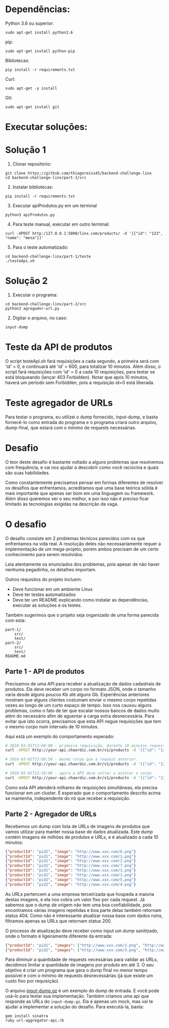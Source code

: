 # Dependências:

Python 3.6 ou superior:<br/>
```
sudo apt-get install python3.6
```
pip:<br/>
```
sudo apt-get install python-pip
```
Bibliotecas:<br/>
```
pip install -r requirements.txt
```
Curl:<br/>
```
sudo apt-get -y install 
```
Git:<br/>
```
sudo apt-get install git
```

# Executar soluções:
# Solução 1

1. Clonar repositório:<br/>
```
git clone https://github.com/thiagoreiss45/backend-challenge-linx 
cd backend-challenge-linx/part-1/src
```
2. Instalar bibliotecas:<br/>
```
pip install -r requirements.txt
```
3. Executar apiProdutos.py em um terminal<br/>
```
python3 apiProdutos.py
```
4. Para teste manual, executar em outro terminal: <br/>
```
curl -XPOST http:/127.0.0.1:5000/linx.com/products/ -d '[{"id": "123", "name": "mesa"}]'
```
5. Para o teste automatizado:<br/>
```
cd backend-challenge-linx/part-1/teste
./testeApi.sh
```
# Solução 2

1. Executar o programa:<br/>
```
cd backend-challenge-linx/part-2/src
python3 agregador-url.py
```

2. Digitar o arquivo, no caso:<br/>
```
input-dump
```

# Teste da API de produtos

O script testeApi.sh fará requisições a cada segundo, a primeira será com 'id' = 0, e continuará até 'id' = 600, para totalizar 10 minutos. Além disso, o script fará requisições com 'id' = 0 a cada 10 requisições, para testar se está bloqueando (lançar 403 Forbidden). Notar que após 10 minutos, haverá um período sem Forbidden, pois a requisição id=0 está liberada.

# Teste agregador de URLs

Para testar o programa, eu utilizei o dump fornecido, input-dump, e basta fornecê-lo como entrada do programa e o programa criará outro arquivo, dump-final, que estará com o mínimo de requests necessárias.

# Desafio

O teor deste desafio é bastante voltado a alguns problemas que resolvemos com frequência, e vai nos ajudar a descobrir como você raciocina e quais são suas habilidades.

Como constantemente precisamos pensar em formas diferentes de resolver os desafios que enfrentamos, acreditamos que uma base teórica sólida é mais importante que apenas ser bom em uma linguagem ou framework. Além disso queremos ver o seu melhor, e por isso não é preciso ficar limitado às tecnologias exigidas na descrição da vaga.

# O desafio

O desafio consiste em 2 problemas técnicos parecidos com os que enfrentamos na vida real.
A resolução deles não necessariamente requer a implementação de um mega-projeto, porém ambos precisam de um certo conhecimento para serem resolvidos.

Leia atentamente os enunciados dos problemas, pois apesar de não haver nenhuma pegadinha, os detalhes importam.

Outros requisitos do projeto incluem:
- Deve funcionar em um ambiente Linux
- Deve ter testes automatizados
- Deve ter um README explicando como instalar as dependências, executar as soluções e os testes.

Também sugerimos que o projeto seja organizado de uma forma parecida com esta:

```
part-1/
    src/
    test/
part-2/
    src/
    test/
README.md
```

## Parte 1 - API de produtos

Precisamos de uma API para receber a atualização de dados cadastrais de produtos. Ela deve receber um corpo no formato JSON, onde o tamanho varia desde alguns poucos Kb até alguns Gb.
Experiências anteriores mostram que alguns clientes costumam enviar o mesmo corpo repetidas vezes ao longo de um curto espaço de tempo.
Isso nos causou alguns problemas, como o fato de ter que escalar nossos bancos de dados muito além do necessário afim de aguentar a carga extra desnecessária.
Para evitar que isto ocorra, precisamos que esta API negue requisições que tem o mesmo corpo num intervalo de 10 minutos.

Aqui está um exemplo do comportamento esperado:
```bash
# 2018-03-01T13:00:00 - primeira requisição, durante 10 minutos requests com o mesmo corpo serão negadas
curl -XPOST http://your-api.chaordic.com.br/v1/products -d '[{"id": "123", "name": "mesa"}]' #=> 200 OK

# 2018-03-01T13:09:59 - mesmo corpo que a request anterior.
curl -XPOST http://your-api.chaordic.com.br/v1/products -d '[{"id": "123", "name": "mesa"}]' #=> 403 Forbidden

# 2018-03-01T13:10:00 - agora a API deve voltar a aceitar o corpo
curl -XPOST http://your-api.chaordic.com.br/v1/products -d '[{"id": "123", "name": "mesa"}]' #=> 200 OK
```
Como esta API atenderá milhares de requisições simultâneas, ela precisa funcionar em um cluster.
É esperado que o comportamento descrito acima se mantenha, independente do nó que receber a requisição.

## Parte 2 - Agregador de URLs

Recebemos um dump com lista de URLs de imagens de produtos que vamos utilizar para manter nossa base de dados atualizada.
Este dump contém imagens de milhões de produtos e URLs, e é atualizado a cada 10 minutos:

```json
{"productId": "pid2", "image": "http://www.xxx.com/6.png"}
{"productId": "pid1", "image": "http://www.xxx.com/1.png"}
{"productId": "pid1", "image": "http://www.xxx.com/2.png"}
{"productId": "pid1", "image": "http://www.xxx.com/7.png"}
{"productId": "pid1", "image": "http://www.xxx.com/3.png"}
{"productId": "pid1", "image": "http://www.xxx.com/1.png"}
{"productId": "pid2", "image": "http://www.xxx.com/5.png"}
{"productId": "pid2", "image": "http://www.xxx.com/4.png"}
```

As URLs pertencem a uma empresa terceirizada que hospeda a maioria destas imagens, e ela nos cobra um valor fixo por cada request.
Já sabemos que o dump de origem não tem uma boa confiabilidade, pois encontramos várias imagens repetidas e boa parte delas também retornam status 404.
Como não é interessante atualizar nossa base com dados ruins, filtramos apenas as URLs que retornam status 200.

O processo de atualização deve receber como input um dump sanitizado, onde o formato é ligeiramente diferente da entrada:

```json
{"productId": "pid1", "images": ["http://www.xxx.com/1.png", "http://www.xxx.com/2.png", "http://www.xxx.com/7.png"]}
{"productId": "pid2", "images": ["http://www.xxx.com/3.png", "http://www.xxx.com/5.png", "http://www.xxx.com/6.png"]}
```

Para diminuir a quantidade de requests necessárias para validar as URLs, decidimos limitar a quantidade de imagens por produto em até 3.
O seu objetivo é criar um programa que gera o dump final no menor tempo possível e com o mínimo de requests desnecessárias (já que existe um custo fixo por requisição).

O arquivo [input-dump.gz](./input-dump.gz) é um exemplo do dump de entrada. E você pode usá-lo para testar sua implementação.
Também criamos uma api que responde as URLs do `input-dump.gz`. Ela é apenas um mock, mas vai te ajudar a implementar a solução do desafio. Para executá-la, basta:

```shell
gem install sinatra
ruby url-aggregator-api.rb
```
